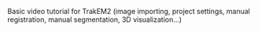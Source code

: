 Basic video tutorial for TrakEM2 (image importing, project settings, manual registration, manual segmentation, 3D visualization...)
